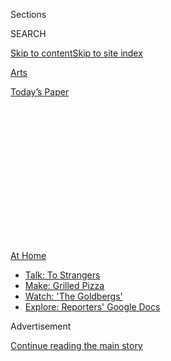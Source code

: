 <div id="app">

<div>

<div>

<div>

<div class="NYTAppHideMasthead css-1q2w90k e1suatyy0">

<div class="section css-ui9rw0 e1suatyy2">

<div class="css-eph4ug er09x8g0">

<div class="css-6n7j50">

</div>

<span class="css-1dv1kvn">Sections</span>

<div class="css-10488qs">

<span class="css-1dv1kvn">SEARCH</span>

</div>

[Skip to content](#site-content)[Skip to site
index](#site-index)

</div>

<div id="masthead-section-label" class="css-1wr3we4 eaxe0e00">

[Arts](https://www.nytimes3xbfgragh.onion/section/arts)

</div>

<div class="css-10698na e1huz5gh0">

</div>

</div>

<div id="masthead-bar-one" class="section hasLinks css-15hmgas e1csuq9d3">

<div class="css-uqyvli e1csuq9d0">

</div>

<div class="css-1uqjmks e1csuq9d1">

</div>

<div class="css-9e9ivx">

[](https://myaccount.nytimes3xbfgragh.onion/auth/login?response_type=cookie&client_id=vi)

</div>

<div class="css-1bvtpon e1csuq9d2">

[Today’s
Paper](https://www.nytimes3xbfgragh.onion/section/todayspaper)

</div>

</div>

</div>

</div>

<div data-aria-hidden="false">

<div id="site-content" data-role="main">

<div>

<div class="css-1aor85t" style="opacity:0.000000001;z-index:-1;visibility:hidden">

<div class="css-1hqnpie">

<div class="css-epjblv">

<span class="css-17xtcya">[Arts](/section/arts)</span><span class="css-x15j1o">|</span><span class="css-fwqvlz">Considering
Camp? Bunkmates Are Out, but Creativity
Reigns</span>

</div>

<div class="css-k008qs">

<div class="css-1iwv8en">

<span class="css-18z7m18"></span>

<div>

</div>

</div>

<span class="css-1n6z4y">https://nyti.ms/2N7o2rS</span>

<div class="css-1705lsu">

<div class="css-4xjgmj">

<div class="css-4skfbu" data-role="toolbar" data-aria-label="Social Media Share buttons, Save button, and Comments Panel with current comment count" data-testid="share-tools">

  - 
  - 
  - 
  - 
    
    <div class="css-6n7j50">
    
    </div>

  - 

</div>

</div>

</div>

</div>

</div>

</div>

<div id="NYT_TOP_BANNER_REGION" class="css-13pd83m">

<div>

<div id="maps-athome-menu" class="section interactive-content interactive-size-medium css-1edisqu">

<div class="css-17ih8de interactive-body">

<div class="at-home-nav__innerContainer">

<div class="at-home-nav__title">

[At
Home](https://www.nytimes3xbfgragh.onion/spotlight/at-home?action=click&pgtype=Article&state=default&region=TOP_BANNER&context=at_home_menu)

</div>

  - [Talk: To
    Strangers](https://www.nytimes3xbfgragh.onion/2020/08/03/well/family/the-benefits-of-talking-to-strangers.html?action=click&pgtype=Article&state=default&region=TOP_BANNER&context=at_home_menu)
  - [Make: Grilled
    Pizza](https://www.nytimes3xbfgragh.onion/2020/08/01/at-home/coronavirus-make-pizza-on-a-grill.html?action=click&pgtype=Article&state=default&region=TOP_BANNER&context=at_home_menu)
  - [Watch: 'The
    Goldbergs'](https://www.nytimes3xbfgragh.onion/2020/07/31/arts/television/goldbergs-abc-stream.html?action=click&pgtype=Article&state=default&region=TOP_BANNER&context=at_home_menu)
  - [Explore: Reporters' Google
    Docs](https://www.nytimes3xbfgragh.onion/interactive/2020/at-home/even-more-reporters-editors-diaries-lists-recommendations.html?action=click&pgtype=Article&state=default&region=TOP_BANNER&context=at_home_menu)

</div>

</div>

</div>

</div>

</div>

<div id="top-wrapper" class="css-1sy8kpn">

<div id="top-slug" class="css-l9onyx">

Advertisement

</div>

[Continue reading the main
story](#after-top)

<div class="ad top-wrapper" style="text-align:center;height:100%;display:block;min-height:250px">

<div id="top" class="place-ad" data-position="top" data-size-key="top">

</div>

</div>

<div id="after-top">

</div>

</div>

<div>

<div id="sponsor-wrapper" class="css-1hyfx7x">

<div id="sponsor-slug" class="css-19vbshk">

Supported by

</div>

[Continue reading the main
story](#after-sponsor)

<div id="sponsor" class="ad sponsor-wrapper" style="text-align:center;height:100%;display:block">

</div>

<div id="after-sponsor">

</div>

</div>

<div class="css-186x18t">

Summer Guide for Families

</div>

<div class="css-1vkm6nb ehdk2mb0">

# Considering Camp? Bunkmates Are Out, but Creativity Reigns

</div>

There may not be group hikes and s’mores, but that doesn’t mean there
won’t be adventure, songs, comedy, art and dance. Here are some programs
taking place online.

<div class="css-79elbk" data-testid="photoviewer-wrapper">

<div class="css-z3e15g" data-testid="photoviewer-wrapper-hidden">

</div>

<div class="css-1a48zt4 ehw59r15" data-testid="photoviewer-children">

![<span class="css-16f3y1r e13ogyst0" data-aria-hidden="true">Matthew
Polenzani in Mozart’s “The Magic Flute,” one of the works to be explored
in the first Met Opera Global Summer Camp. Though registration has
closed, the Met is making most of the camp activities available
online.</span><span class="css-cnj6d5 e1z0qqy90" itemprop="copyrightHolder"><span class="css-1ly73wi e1tej78p0">Credit...</span><span><span>Ken
Howard/Metropolitan
Opera</span></span></span>](https://static01.graylady3jvrrxbe.onion/images/2020/06/19/arts/kids-camp1/merlin_173586051_e043408b-772c-4b17-95ad-634266da9f7a-articleLarge.jpg?quality=75&auto=webp&disable=upscale)

</div>

</div>

<div class="css-18e8msd">

<div class="css-vp77d3 epjyd6m0">

<div class="css-1baulvz">

By [<span class="css-1baulvz last-byline" itemprop="name">Laurel
Graeber</span>](https://www.nytimes3xbfgragh.onion/by/laurel-graeber)

</div>

</div>

  - June 18,
    2020

  - 
    
    <div class="css-4xjgmj">
    
    <div class="css-d8bdto" data-role="toolbar" data-aria-label="Social Media Share buttons, Save button, and Comments Panel with current comment count" data-testid="share-tools">
    
      - 
      - 
      - 
      - 
        
        <div class="css-6n7j50">
        
        </div>
    
      - 
    
    </div>
    
    </div>

</div>

</div>

<div class="section meteredContent css-1r7ky0e" name="articleBody" itemprop="articleBody">

<div class="css-1fanzo5 StoryBodyCompanionColumn">

<div class="css-53u6y8">

Children may not be able to sing around a campfire, but they can
certainly belt out Broadway numbers or dig into crafts at home. Here’s a
sampling of the many arts camps that have gone virtual. (Most charge
fees, but financial aid may be available.)

**Los Explorers Virtual Dance Camp: Cuba:** [This five-day
program](https://www.ballethispanico.org/school/b-learning-online/virtual-los-explorers)
next week from Ballet Hispánico welcomes both little boys and girls —
ages 3 to 8 — to explore Cuban culture through rhythm and song. (There’s
also a two-day minicamp.)
[*ballethispanico.org*](https://www.ballethispanico.org/)

**Harlem Summer Arts Experience:** Starting on July 6, the [Harlem
School of the
Arts](https://hsa.asapconnected.com/?org=4795#ProgramID=5948) will offer
a monthlong immersion in the spirit and creativity of the Harlem
Renaissance. With sessions for ages 5 to 18, the multidisciplinary camp
includes programs in art, ballet, hip-hop, jazz, tap, song and
theater.  
[*hsanyc.org*](https://hsanyc.org/)

</div>

</div>

<div class="css-1fanzo5 StoryBodyCompanionColumn">

<div class="css-53u6y8">

**Kids ’N Comedy Zoom Camp 2020:** A way to get sunshine just through
laughs, [this program](https://www.kidsncomedy.com/programs) for
aspiring stand-up comics offers three two-week sessions in July and
August for ages 10 to 18. Each session covers writing and performing,
and it ends in a virtual show.  
[*kidsncomedy.com*](https://www.kidsncomedy.com/)

</div>

</div>

<div>

</div>

<div class="css-1fanzo5 StoryBodyCompanionColumn">

<div class="css-53u6y8">

**Making With MAD Summer Camp and Teen Workshops:** The Museum of Arts
and Design has [weeklong sessions all
summer](https://madmuseum.org/learn/summer-camp-and-teen-workshops) for
ages 8 to 18, each of which includes a virtual visit with a studio
artist and a concluding online show. Campers can focus on drawing,
wearable art or design. Teen offerings include a workshop in portfolio
development.  
[*madmuseum.org*](https://madmuseum.org/)

**Met Opera Global Summer Camp:** Although registration has closed for
this free new venture (June 15-Aug. 7), the Met is posting [most of the
activities and material
online](https://www.metopera.org/discover/education/global-summer-camp/home/).
Youngsters — there are separate sessions for Grades 3 to 6 and 7 to 12 —
can jump in to stream each week’s featured opera and do related
projects. Next up: Donizetti’s “Don Pasquale.”  
[*metopera.org*](https://www.metopera.org/)

**New York Public Library Virtual Summer Camp:** Free like the library,
[this six-week session](https://www.nypl.org/125/summerreading/camp)
starts on June 29 with programs geared toward different age groups. The
camp, which thematically reflects the Summer Reading program, [Quest for
Adventure](https://www.nypl.org/125/summerreading), offers video
activities grouped under weekly themes, like Discover Your Strengths.  
[*nypl.org*](https://www.nypl.org/)

**92Y Virtual Camp Live:** [The 92nd Street
Y](https://www.92y.org/virtual-camp-live) specializes in offering
plentiful choices, with a junior camp for preschoolers (the regular
session is for ages 5 to 13) and full-day, half-day or drop-in sessions.
In addition to arts like filmmaking, photography and musical theater,
the camp includes sports (modified for the home, the website says).  
[*92y.org*](https://www.92y.org/)

</div>

</div>

<div class="css-1fanzo5 StoryBodyCompanionColumn">

<div class="css-53u6y8">

**Tada\! Youth Theater Musical Theater Summer Camps:** Register for a
free [Zoom open
house](https://tadatheater.secure.force.com/Events/CnP_PaaS_EVT__ExternalRegistrationPage?event_id=a1g1J000007xd3YQAQ)this
Saturday and check out [the
troupe](https://www.tadatheater.com/2020-summer-camps) that was once a
home to a young Jordan Peele and Kerry Washington. This camp offers
weeklong programs for [ages 4
to 5](https://www.tadatheater.com/2020-summer-camps-ages-4-5), and
two-week sessions for ages [6
to 8](https://www.tadatheater.com/2020-summer-camps-ages-6-8) and [9
to 12](https://www.tadatheater.com/2020-summer-camps-ages-9-12). Each
culminates in a performance.  
[*tadatheater.com*](https://www.tadatheater.com/)

**Willie Mae Rock Camp for Girls Online:** Does your child want to be
the next Billie Eilish? Applications will be available on Tuesday for
[this two-week program](https://www.williemaerockcamp.org/) (July
20-31), open to girls and nonbinary youth ages 10 to 17. Training
includes collaborative songwriting, instrument making and field
recording. Participants will create works in groups.  
[*williemaerockcamp.com*](https://www.williemaerockcamp.org/home)

</div>

</div>

</div>

<div>

</div>

<div>

</div>

<div>

</div>

<div>

<div id="bottom-wrapper" class="css-1ede5it">

<div id="bottom-slug" class="css-l9onyx">

Advertisement

</div>

[Continue reading the main
story](#after-bottom)

<div id="bottom" class="ad bottom-wrapper" style="text-align:center;height:100%;display:block;min-height:90px">

</div>

<div id="after-bottom">

</div>

</div>

</div>

</div>

</div>

## Site Index

<div>

</div>

## Site Information Navigation

  - [© <span>2020</span> <span>The New York Times
    Company</span>](https://help.nytimes3xbfgragh.onion/hc/en-us/articles/115014792127-Copyright-notice)

<!-- end list -->

  - [NYTCo](https://www.nytco.com/)
  - [Contact
    Us](https://help.nytimes3xbfgragh.onion/hc/en-us/articles/115015385887-Contact-Us)
  - [Work with us](https://www.nytco.com/careers/)
  - [Advertise](https://nytmediakit.com/)
  - [T Brand Studio](http://www.tbrandstudio.com/)
  - [Your Ad
    Choices](https://www.nytimes3xbfgragh.onion/privacy/cookie-policy#how-do-i-manage-trackers)
  - [Privacy](https://www.nytimes3xbfgragh.onion/privacy)
  - [Terms of
    Service](https://help.nytimes3xbfgragh.onion/hc/en-us/articles/115014893428-Terms-of-service)
  - [Terms of
    Sale](https://help.nytimes3xbfgragh.onion/hc/en-us/articles/115014893968-Terms-of-sale)
  - [Site
    Map](https://spiderbites.nytimes3xbfgragh.onion)
  - [Help](https://help.nytimes3xbfgragh.onion/hc/en-us)
  - [Subscriptions](https://www.nytimes3xbfgragh.onion/subscription?campaignId=37WXW)

</div>

</div>

</div>

</div>
